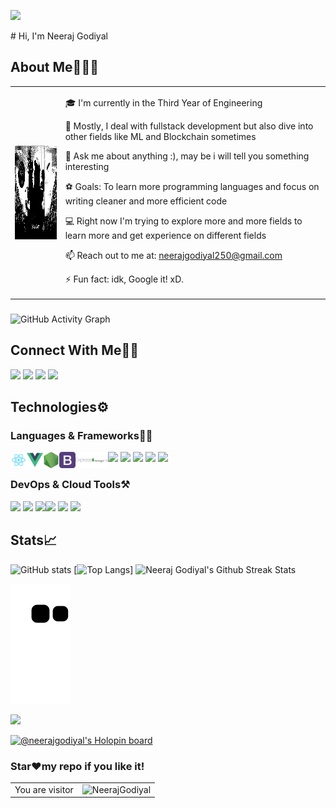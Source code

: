 <p>
  <a href="https://count.getloli.com/"><img src="https://count.getloli.com/get/@:NeerajGodiyal"></a>
 <p> 
   # Hi, I'm Neeraj Godiyal 

## About Me🧑🏼‍💻

<table>
  <tr>
    <td >
        
   <a href="https://devcard.link/VbgaAz " target="_blank">
    <img
      width="160"
         height="150"
      align="right"
      src="https://raw.githubusercontent.com/NeerajGodiyal/NeerajGodiyal/5848ee540ee8f26e1d4b4965869bdf0d230d9274/svg.svg"
    />
  </a>
</td>
    <td valign="center">
      
🎓 I'm currently in the Third Year of Engineering
      
🌱 Mostly, I deal with fullstack development but also dive into other fields like ML and Blockchain sometimes 

💬 Ask me about anything :), may be i will tell you something interesting

⚽ Goals: To learn more programming languages and focus on writing cleaner and more efficient code

💻 Right now I'm trying to explore more and more fields to learn more and get experience on different fields     
 
📫 Reach out to me at: neerajgodiyal250@gmail.com
      
⚡ Fun fact: idk, Google it! xD.
 
  </tr>
  </table>
   
### 
![GitHub Activity Graph](https://activity-graph.herokuapp.com/graph?username=NeerajGodiyal&theme=react-dark&hide_border=true)
   
## Connect With Me👋🏼

<p align="left">  
<a href="https://twitter.com/NeerajGodiyal_" target="blank"><img src="https://img.icons8.com/color/35/000000/twitter--v2.png"/></a>
<a href="https://www.linkedin.com/in/neeraj-godiyal-a402a018a/" target="blank"><img src="https://img.icons8.com/color/35/000000/linkedin.png"/></a>
<a href="https://www.facebook.com/naj.godiyal.3" target="blank"><img src="https://img.icons8.com/color/35/000000/facebook.png"/></a>
<a href="https://www.instagram.com/neerajgodiyal250/" target="blank"><img src="https://img.icons8.com/fluency/35/000000/instagram-new.png"/></a>

</a>
      
</p>
 
## Technologies⚙️

### Languages & Frameworks✍🏼

<img src="https://img.icons8.com/color/35/000000/html-5--v1.png"/> <img src="https://img.icons8.com/color/35/000000/css3.png"/> <img src="https://img.icons8.com/color/35/000000/javascript--v1.png"/> <img src="https://img.icons8.com/color/35/000000/c-plus-plus-logo.png"/>
 <img src="https://img.icons8.com/color/35/000000/python.png"/><img align="left" alt="React" width="26px" src="https://raw.githubusercontent.com/github/explore/80688e429a7d4ef2fca1e82350fe8e3517d3494d/topics/react/react.png"/>
<img align="left" alt="vue" width="26px" src="https://raw.githubusercontent.com/github/explore/80688e429a7d4ef2fca1e82350fe8e3517d3494d/topics/vue/vue.png"/>
<img align="left" alt="Node.js" width="26px" src="https://raw.githubusercontent.com/github/explore/80688e429a7d4ef2fca1e82350fe8e3517d3494d/topics/nodejs/nodejs.png" />
<img align="left" alt="Bootstrap" width="26px" src="https://raw.githubusercontent.com/github/explore/80688e429a7d4ef2fca1e82350fe8e3517d3494d/topics/bootstrap/bootstrap.png"/>
<img align="left" alt="express" width="26px" src="https://raw.githubusercontent.com/github/explore/80688e429a7d4ef2fca1e82350fe8e3517d3494d/topics/express/express.png"/>
<img align="left" alt="MongoDB" width="26px" src="https://raw.githubusercontent.com/github/explore/80688e429a7d4ef2fca1e82350fe8e3517d3494d/topics/mongodb/mongodb.png"/>


### DevOps & Cloud Tools⚒️

<img src="https://img.icons8.com/fluency/35/000000/visual-studio-code-2019.png"/> <img src="https://img.icons8.com/color/35/000000/google-cloud.png"/> <img src="https://img.icons8.com/fluency/35/000000/azure.png"/><img src="https://img.icons8.com/color/35/000000/figma--v2.png"/> <img src="https://img.icons8.com/color/35/000000/git.png"/> <img src="https://img.icons8.com/color/35/000000/github.png"/> 


## Stats📈

![GitHub stats](https://github-readme-stats.vercel.app/api?username=NeerajGodiyal&count_private=true&show_icons=true&theme=radical)
[![Top Langs](https://github-readme-stats.vercel.app/api/top-langs/?username=NeerajGodiyal&langs_count=8&layout=compact&theme=Gradient)]
<img alt="Neeraj Godiyal's Github Streak Stats" src="http://github-readme-streak-stats.herokuapp.com/?user=NeerajGodiyal&theme=dark" />


<div align="left">


![snake gif](https://github.com/NeerajGodiyal/NeerajGodiyal/blob/output/github-contribution-grid-snake.svg)
  
  <img src="https://raw.githubusercontent.com/halfrost/halfrost/master/icons/header_.png">
  
[![@neerajgodiyal's Holopin board](https://holopin.me/neerajgodiyal)](https://holopin.io/@neerajgodiyal)   

### Star❤️my repo if you like it!

</div>
<table>
  <tr>
    <td>You are visitor</td>
    <td><img src="https://profile-counter.glitch.me/NeerajGodiyal/count.svg" alt="NeerajGodiyal" /></td>
  </tr>
</table>

